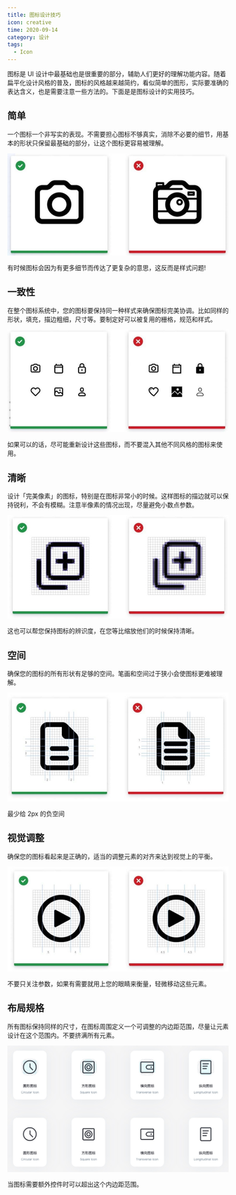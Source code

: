 ```yaml
---
title: 图标设计技巧
icon: creative
time: 2020-09-14
category: 设计
tags:
  - Icon
---
```


图标是 UI 设计中最基础也是很重要的部分，辅助人们更好的理解功能内容。随着扁平化设计风格的普及，图标的风格越来越简约，看似简单的图形，实际要准确的表达含义，也是需要注意一些方法的。下面是是图标设计的实用技巧。

## 简单

一个图标一个非写实的表现。不需要担心图标不够真实，消除不必要的细节，用基本的形状只保留最基础的部分，让这个图标更容易被理解。

![简单](./assets/simple.jpg)

有时候图标会因为有更多细节而传达了更复杂的意思，这反而是样式问题!

## 一致性

在整个图标系统中，您的图标要保持同一种样式来确保图标完美协调。比如同样的形状，填充，描边粗细，尺寸等。要制定好可以被复用的栅格，规范和样式。

![一致性](./assets/same.jpg)

如果可以的话，尽可能重新设计这些图标，而不要混入其他不同风格的图标来使用。

## 清晰

设计「完美像素」的图标，特别是在图标非常小的时候。这样图标的描边就可以保持锐利，不会有模糊。注意半像素的情况出现，尽量避免小数点参数。

![清晰](./assets/clear.jpg)

这也可以帮您保持图标的辨识度，在您等比缩放他们的时候保持清晰。

## 空间

确保您的图标的所有形状有足够的空间。笔画和空间过于狭小会使图标更难被理解。

![空间](./assets/with-space.jpg)

最少给 2px 的负空间

## 视觉调整

确保您的图标看起来是正确的，适当的调整元素的对齐来达到视觉上的平衡。

![视觉调整](./assets/center-adjust.jpg)

不要只关注参数，如果有需要就用上您的眼睛来衡量，轻微移动这些元素。

## 布局规格

所有图标保持同样的尺寸，在图标周围定义一个可调整的内边距范围，尽量让元素设计在这个范围内。不要挤满所有元素。

![布局规格](./assets/layout.jpg)

当图标需要额外控件时可以超出这个内边距范围。
